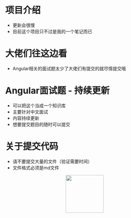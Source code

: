 # 项目介绍
 - 更新会很慢
 - 目前这个项目只不过是我的一个笔记而已

# 大佬们往这边看
- Angular相关的面试题太少了大佬们有提交的就尽情提交哦

# Angular面试题 - 持续更新
- 可以把这个当成一个知识库
- 主要针对中文面试
- 内容持续更新
- 想要提交题目的随时可以提交

# 关于提交代码
- 请不要提交大量的文件（验证需要时间）
- 文件格式必须是md文件

<div style="text-align:center;">
<img style="height:120px;" src="https://user-images.githubusercontent.com/24600623/211195837-63c0e5f5-f96d-4ab9-a6fb-3c22f54760c5.svg" />
</div>
